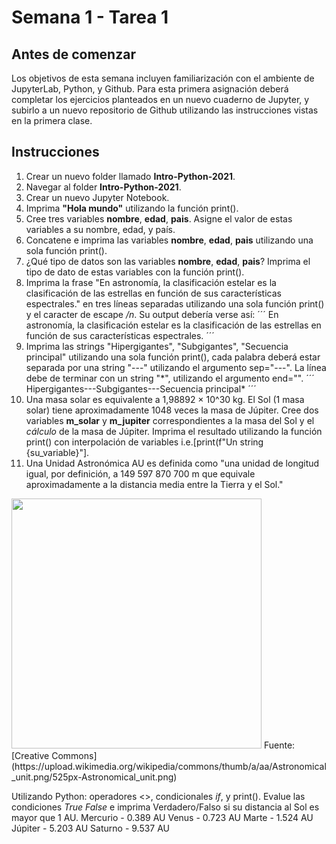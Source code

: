 # Semana 1 - Tarea 1

## Antes de comenzar

Los objetivos de esta semana incluyen familiarización con el ambiente de JupyterLab, Python, y Github. Para esta primera asignación deberá completar los ejercicios planteados en un nuevo cuaderno de Jupyter, y subirlo a un nuevo repositorio de Github utilizando las instrucciones vistas en la primera clase.

## Instrucciones

1. Crear un nuevo folder llamado **Intro-Python-2021**.
2. Navegar al folder **Intro-Python-2021**.
3. Crear un nuevo Jupyter Notebook.
4. Imprima **"Hola mundo"** utilizando la función print().
5. Cree tres variables **nombre**, **edad**, **pais**. Asigne el valor de estas variables a su nombre, edad, y país.
6. Concatene e imprima las variables **nombre**, **edad**, **pais** utilizando una sola función print().
7. ¿Qué tipo de datos son las variables **nombre**, **edad**, **pais**? Imprima el tipo de dato de estas variables con la función print().
8. Imprima la frase "En astronomía, la clasificación estelar es la clasificación de las estrellas en función de sus características espectrales." en tres líneas separadas utilizando una sola función print() y el caracter de escape */n*. Su output debería verse así:
´´´
En astronomía, la clasificación estelar 
es la clasificación de las estrellas en 
función de sus características espectrales.
´´´
9. Imprima las strings "Hipergigantes", "Subgigantes", "Secuencia principal" utilizando una sola función print(), cada palabra deberá estar separada por una string "---" utilizando el argumento sep="---". La línea debe de terminar con un string "\*", utilizando el argumento end="".
´´´
Hipergigantes---Subgigantes---Secuencia principal*
´´´
10. Una masa solar es equivalente a 1,98892 × 10^30 kg. El Sol (1 masa solar) tiene aproximadamente 1048 veces la masa de Júpiter. Cree dos variables **m_solar** y **m_jupiter** correspondientes a la masa del Sol y el *cálculo* de la masa de Júpiter. Imprima el resultado utilizando la función print() con interpolación de variables i.e.[print(f"Un string {su_variable}"]. 
11. Una Unidad Astronómica AU es definida como "una unidad de longitud igual, por definición, a 149 597 870 700 m que equivale aproximadamente a la distancia media entre la Tierra y el Sol."
<img src="https://upload.wikimedia.org/wikipedia/commons/thumb/a/aa/Astronomical_unit.png/525px-Astronomical_unit.png" width="400">
Fuente: [Creative Commons](https://upload.wikimedia.org/wikipedia/commons/thumb/a/aa/Astronomical_unit.png/525px-Astronomical_unit.png)

Utilizando Python: operadores <>, condicionales *if*, y print(). Evalue las condiciones *True False* e imprima Verdadero/Falso si su distancia al Sol es mayor que 1 AU.
Mercurio - 0.389 AU
Venus - 0.723 AU
Marte - 1.524 AU
Júpiter - 5.203 AU
Saturno - 9.537 AU